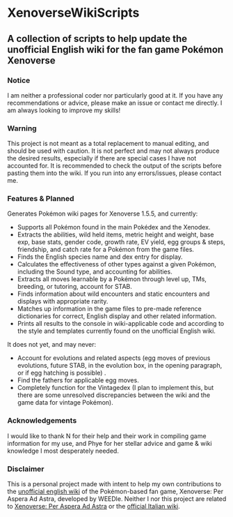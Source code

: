 # XenoverseWikiScripts
## A collection of scripts to help update the unofficial English wiki for the fan game Pokémon Xenoverse

### Notice
I am neither a professional coder nor particularly good at it. If you have any recommendations or advice, please make an issue or contact me directly. I am always looking to improve my skills!

### Warning
This project is not meant as a total replacement to manual editing, and should be used with caution. It is not perfect and may not always produce the desired results, especially if there are special cases I have not accounted for. It is recommended to check the output of the scripts before pasting them into the wiki. If you run into any errors/issues, please contact me.

### Features & Planned
Generates Pokémon wiki pages for Xenoverse 1.5.5, and currently:
- Supports all Pokémon found in the main Pokédex and the Xenodex.
- Extracts the abilities, wild held items, metric height and weight, base exp, base stats, gender code, growth rate, EV yield, egg groups & steps, friendship, and catch rate for a Pokémon from the game files.
- Finds the English species name and dex entry for display.
- Calculates the effectiveness of other types against a given Pokémon, including the Sound type, and accounting for abilities.
- Extracts all moves learnable by a Pokémon through level up, TMs, breeding, or tutoring, account for STAB.
- Finds information about wild encounters and static encounters and displays with appropriate rarity.
- Matches up information in the game files to pre-made reference dictionaries for correct, English display and other related information.
- Prints all results to the console in wiki-applicable code and according to the style and templates currently found on the unofficial English wiki.

It does not yet, and may never:
- Account for evolutions and related aspects (egg moves of previous evolutions, future STAB, in the evolution box, in the opening paragraph, or if egg hatching is possible) .
- Find the fathers for applicable egg moves.
- Completely function for the Vintagedex (I plan to implement this, but there are some unresolved discrepancies between the wiki and the game data for vintage Pokémon).

### Acknowledgements
I would like to thank N for their help and their work in compiling game information for my use, and Phye for her stellar advice and game & wiki knowledge I most desperately needed.


### Disclaimer
This is a personal project made with intent to help my own contributions to the [unofficial english wiki](https://pokemon-xenoverse.fandom.com/wiki/Pok%C3%A9mon) of the Pokémon-based fan game, Xenoverse: Per Aspera Ad Astra, developed by WEEDle. Neither I nor this project are related to [Xenoverse: Per Aspera Ad Astra](https://www.weedleteam.com/wp/) or the [official Italian wiki](https://xenoverse-per-aspera-ad-astra.fandom.com/it/wiki/Xenoverse:_Per_Aspera_Ad_Astra_Wiki).

